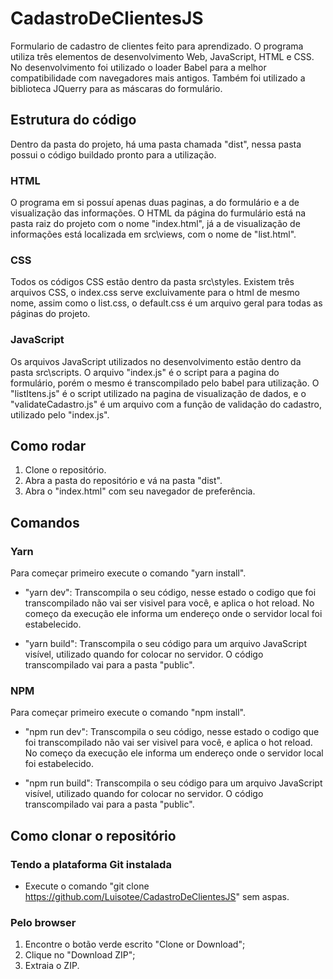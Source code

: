 # CadastroDeClientesJS
Formulario de cadastro de clientes feito para aprendizado. O programa utiliza três elementos de desenvolvimento Web, JavaScript, HTML e CSS.
No desenvolvimento foi utilizado o loader Babel para a melhor compatibilidade com navegadores mais antigos. Também foi utilizado a biblioteca JQuerry para as máscaras do formulário.

## Estrutura do código
Dentro da pasta do projeto, há uma pasta chamada "dist", nessa pasta possui o código buildado pronto para a utilização.

### HTML
O programa em si possuí apenas duas paginas, a do formulário e a de visualização das informações. O HTML da página do furmulário está na pasta raiz do projeto com o nome "index.html", já a de visualização de informações está localizada em src\views, com o nome de "list.html".

### CSS
Todos os códigos CSS estão dentro da pasta src\styles. Existem três arquivos CSS, o index.css serve excluivamente para o html de mesmo nome, assim como o list.css, o default.css é um arquivo geral para todas as páginas do projeto.

### JavaScript
Os arquivos JavaScript utilizados no desenvolvimento estão dentro da pasta src\scripts.
O arquivo "index.js" é o script para a pagina do formulário, porém o mesmo é transcompilado pelo babel para utilização.
O "listItens.js" é o script utilizado na pagina de visualização de dados, e o "validateCadastro.js" é um arquivo com a função de validação do cadastro, utilizado pelo "index.js".

## Como rodar
1. Clone o repositório.
2. Abra a pasta do repositório e vá na pasta "dist".
3. Abra o "index.html" com seu navegador de preferência.

## Comandos
### Yarn
Para começar primeiro execute o comando "yarn install".

- "yarn dev": Transcompila o seu código, nesse estado o codigo que foi transcompilado não vai ser visivel para você, e aplica o hot reload. No começo da execução ele informa um endereço onde o servidor local foi estabelecido.

- "yarn build": Transcompila o seu código para um arquivo JavaScript visível, utilizado quando for colocar no servidor. O código transcompilado vai para a pasta "public".

### NPM
Para começar primeiro execute o comando "npm install".

- "npm run dev": Transcompila o seu código, nesse estado o codigo que foi transcompilado não vai ser visivel para você, e aplica o hot reload. No começo da execução ele informa um endereço onde o servidor local foi estabelecido.

- "npm run build": Transcompila o seu código para um arquivo JavaScript visível, utilizado quando for colocar no servidor. O código transcompilado vai para a pasta "public".

## Como clonar o repositório
### Tendo a plataforma Git instalada
- Execute o comando "git clone https://github.com/Luisotee/CadastroDeClientesJS" sem aspas.

### Pelo browser
1. Encontre o botão verde escrito "Clone or Download";
2. Clique no "Download ZIP";
3. Extraia o ZIP.
